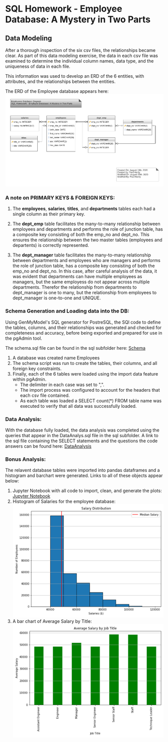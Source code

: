 # SQL Homework - Employee Database: A Mystery in Two Parts

## Data Modeling

After a thorough inspection of the six csv files, the relationships became clear.  As part of this data modeling exercise,
the data in each csv file was examined to determine the individual column names, data type, and the uniqueness of data in each file.

This information was used to develop an ERD of the 6 entities, with attributes, and the relationships between the entities.

The ERD of the Employee database appears here:
![EmployeesDBDatabaseDiagram](EmployeeSQL/datadiagram/EmployeesDBDatabaseDiagram.png)

### A note on PRIMARY KEYS & FOREIGN KEYS:
    
1. The **employees**, **salaries**, **titles**, and **departments** tables each had a single column as their primary key.  

2. The **dept_emp** table facilitates the many-to-many relationship between employees and departments and performs the role of junction table, has a composite key consisting of both the emp_no and dept_no.  This ensures the relationship between the two master tables (employees and departents) is correctly represented.
   
3. The **dept_manager** table facilitates the many-to-many relationship between departments and employees who are managers and performs the role of junction table, has a composite key consisting of both the emp_no and dept_no.  In this case, after careful analysis of the data, it was evident that departments can have multiple employees as managers, but the same employess do not appear across multiple departments. Therefor the relationship from departments to dept_manager is one to many, but the relationship from employees to dept_manager is one-to-one and UNIQUE.


### Schema Generation and Loading data into the DB:

Using GenMyModel's SQL generator for PostreSQL, the SQl code to define the tables, columns, and their relationships was generated and checked for completeness and accuracy, before being exported and prepared for use in the pgAdmin tool.  

The schema.sql file can be found in the sql subfolder here: 
[Schema](EmployeeSQL/sql/schema.sql)

1. A database was created name Employees
2. The schema script was run to create the tables, their columns, and all foreign key constraints.
3. Finally, each of the 6 tables were loaded using the import data feature within pgAdmin.  
    * The delimiter in each case was set to ",".
    * The import process was configured to account for the headers that each csv file contained.
    * As each table was loaded a SELECT count(*) FROM table name was executed to verify that all data was successfully loaded.

### Data Analysis:
With the database fully loaded, the data analysis was completed using the queries that appear in the DataAnalys.sql file in the sql subfolder. 
A link to the sql file containing the SELECT statements and the questions the code answers can be found here: [DataAnalysis](EmployeeSQL/sql/DataAnalysis.sql)


### Bonus Analysis:

The relavent database tables were imported into pandas dataframes and a histogram and barchart were generated.  Links to all of these objects appear below:

1.  Jupyter Notebook with all code to import, clean, and generate the plots: [Jupyter Notebook](EmployeeSQL/BonusAnalysis.ipynb)
2.  Histogram of Salaries for the employee database: ![Salary Histogram](EmployeeSQL/plots/salary_histogram.png)
3.  A bar chart of Average Salary by Title: ![Average Salary by Title](EmployeeSQL/plots/average_salary_by_title.png)


